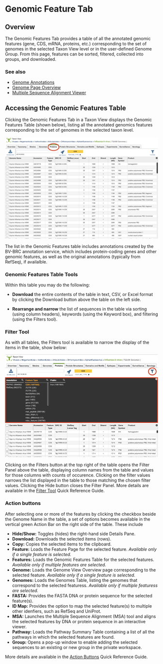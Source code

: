 # Genomic Feature Tab

## Overview
The Genomic Features Tab provides a table of all the annotated genomic features (gene, CDS, mRNA, proteins, etc.) corresponding to the set of genomes in the selected Taxon View level or in the user-defined Genome Group.  From this page, features can be sorted, filtered, collected into groups, and downloaded. 

### See also
  * [Genome Annotations](../organisms_taxon/genome_annotations.html)
  * [Genome Page Overview](../organisms_genome/overview.html)
  * [Multiple Sequence Alignment Viewer](../other/msa_viewer.html)

## Accessing the Genomic Features Table
Clicking the Genomic Features Tab in a Taxon View displays the Genomic Features Table (shown below), listing all the annotated genomics features corresponding to the set of genomes in the selected taxon level.

![Genomic Features Table](../images/proteins_tab.png)

The list in the Genomic Features table includes annotations created by the BV-BRC annotation service, which includes protein-coding genes and other genomic features, as well as the original annotations (typically from RefSeq), if availalble. 

### Genomic Features Table Tools
Within this table you may do the following:

* **Download** the entire contents of the table in text, CSV, or Excel format by clicking the Download button above the table on the left side.

* **Rearrange and narrow** the list of sequences in the table via sorting (using column headers), keywords (using the Keyword box), and filtering (using the Filters tool).

### Filter Tool

As with all tables, the Filters tool is available to narrow the display of the items in the table, show below:
  
![Filter Panel](../images/proteins_filter_panel.png)

Clicking on the Filters button at the top right of the table opens the Filter Panel above the table, displaying column names from the table and values for those columns with counts of occurence.  Clicking on the filter values narrows the list displayed in the table to those matching the chosen filter values.  Clicking the Hide button closes the Filter Panel. More details are available in the [Filter Tool](../other/filter_tool.html) Quick Reference Guide.

### Action buttons

After selecting one or more of the features by clicking the checkbox beside the Genome Name in the table, a set of options becomes available in the vertical green Action Bar on the right side of the table.  These include

* **Hide/Show:** Toggles (hides) the right-hand side Details Pane.
* **Download:**  Downloads the selected items (rows).
* **Copy:** Copies the selected items to the clipboard.
* **Feature:** Loads the Feature Page for the selected feature. *Available only if a single feature is selected.*
* **Features:** Loads the Genomic Features Table for the selected features. *Available only if multiple features are selected.*
* **Genome:** Loads the Genome View Overview page corresponding to the selected feature.  *Available only if a single feature is selected.*
* **Genomes:** Loads the Genomes Table, listing the genomes that correspond to the selected featuress. *Available only if multiple featuress are selected.*
* **FASTA:** Provides the FASTA DNA or protein sequence for the selected feature(s).
* **ID Map:** Provides the option to map the selected feature(s) to multiple other idenfiers, such as RefSeq and UniProt.
* **MSA:** Launches the Multiple Sequence Alignment (MSA) tool and aligns the selected features by DNA or protein sequence in an interactive viewer.
* **Pathway:** Loads the Pathway Summary Table containing a list of all the pathways in which the selected features are found.
* **Group:** Opens a pop-up window to enable adding the selected sequences to an existing or new group in the private workspace.

More details are available in the [Action Buttons](../action_buttons.html) Quick Reference Guide.
